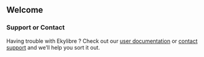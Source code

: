 ## Welcome


### Support or Contact

Having trouble with Ekylibre ? Check out our [user documentation](https://doc.ekylibre.com/v2/fr/demarrage/) or [contact support](https://ekylibre.com/) and we’ll help you sort it out.
